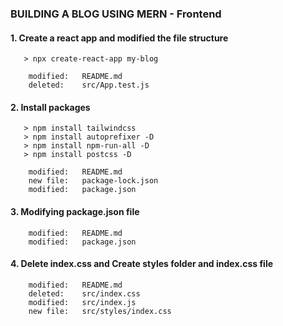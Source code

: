 ### BUILDING A BLOG USING MERN - Frontend


#### 1. Create a react app and modified the file structure

       > npx create-react-app my-blog

        modified:   README.md
        deleted:    src/App.test.js


#### 2. Install packages

       > npm install tailwindcss
       > npm install autoprefixer -D
       > npm install npm-run-all -D
       > npm install postcss -D

        modified:   README.md
        new file:   package-lock.json
        modified:   package.json


#### 3. Modifying package.json file

        modified:   README.md
        modified:   package.json


#### 4. Delete index.css and Create styles folder and index.css file

        modified:   README.md
        deleted:    src/index.css
        modified:   src/index.js
        new file:   src/styles/index.css

